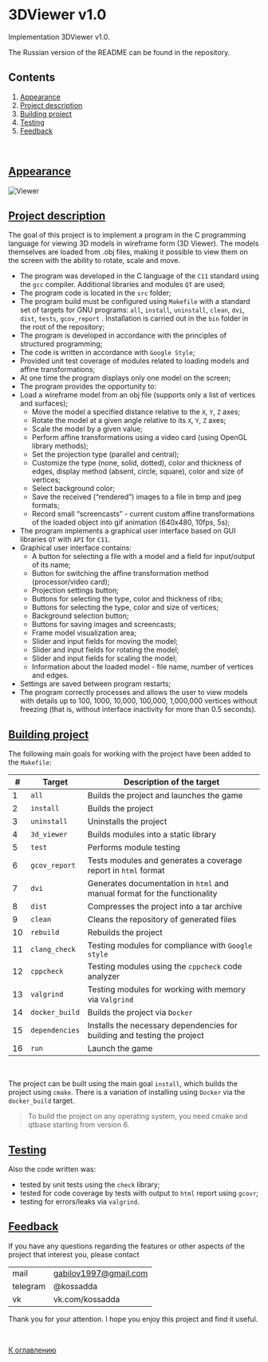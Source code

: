 # 3DViewer v1.0

Implementation 3DViewer v1.0.

The Russian version of the README can be found in the repository.

## Contents
1. [Appearance](#appearance)
2. [Project description](#project-description)
3. [Building project](#building-project)
4. [Testing](#testing)
5. [Feedback](#feedback)

<br>

## [Appearance](#3dviewer-v10)

![Viewer](./misc/images/3d_viewer.gif) <br>

## [Project description](#3dviewer-v10)

The goal of this project is to implement a program in the C programming language for viewing 3D models in wireframe form (3D Viewer). The models themselves are loaded from .obj files, making it possible to view them on the screen with the ability to rotate, scale and move.

- The program was developed in the C language of the `C11` standard using the `gcc` compiler. Additional libraries and modules `QT` are used;
- The program code is located in the `src` folder;
- The program build must be configured using `Makefile` with a standard set of targets for GNU programs: `all`, `install`, `uninstall`, `clean`, `dvi`, `dist`, `tests`, `gcov_report` . Installation is carried out in the `bin` folder in the root of the repository;
- The program is developed in accordance with the principles of structured programming;
- The code is written in accordance with `Google Style`;
- Provided unit test coverage of modules related to loading models and affine transformations;
- At one time the program displays only one model on the screen;
- The program provides the opportunity to:
- Load a wireframe model from an obj file (supports only a list of vertices and surfaces);
    - Move the model a specified distance relative to the `X`, `Y`, `Z` axes;
    - Rotate the model at a given angle relative to its `X`, `Y`, `Z` axes;
    - Scale the model by a given value;
    - Perform affine transformations using a video card (using OpenGL library methods);
    - Set the projection type (parallel and central);
    - Customize the type (none, solid, dotted), color and thickness of edges, display method (absent, circle, square), color and size of vertices;
    - Select background color;
    - Save the received (“rendered”) images to a file in bmp and jpeg formats;
    - Record small “screencasts” - current custom affine transformations of the loaded object into gif animation (640x480, 10fps, 5s);
- The program implements a graphical user interface based on GUI libraries `QT` with `API` for `C11`.
- Graphical user interface contains:
    - A button for selecting a file with a model and a field for input/output of its name;
    - Button for switching the affine transformation method (processor/video card);
    - Projection settings button;
    - Buttons for selecting the type, color and thickness of ribs;
    - Buttons for selecting the type, color and size of vertices;
    - Background selection button;
    - Buttons for saving images and screencasts;
    - Frame model visualization area;
    - Slider and input fields for moving the model;
    - Slider and input fields for rotating the model;
    - Slider and input fields for scaling the model;
    - Information about the loaded model - file name, number of vertices and edges.
- Settings are saved between program restarts;
- The program correctly processes and allows the user to view models with details up to 100, 1000, 10,000, 100,000, 1,000,000 vertices without freezing (that is, without interface inactivity for more than 0.5 seconds).

## [Building project](#3dviewer-v10)

The following main goals for working with the project have been added to the `Makefile`:

| #  | Target             | Description of the target                                                 |
|----| ------------------ | ------------------------------------------------------------------------- |
| 1  | `all`              | Builds the project and launches the game                                  |
| 2  | `install`          | Builds the project                                                        |
| 3  | `uninstall`        | Uninstalls the project                                                    |
| 4  | `3d_viewer`        | Builds modules into a static library                                      |
| 5  | `test`             | Performs module testing                                                   |
| 6  | `gcov_report`      | Tests modules and generates a coverage report in `html` format            |
| 7  | `dvi`              | Generates documentation in `html` and manual format for the functionality |
| 8  | `dist`             | Compresses the project into a tar archive                                 |
| 9  | `clean`            | Cleans the repository of generated files                                  |
| 10 | `rebuild`          | Rebuilds the project                                                      |
| 11 | `clang_check`      | Testing modules for compliance with `Google style`                        |
| 12 | `cppcheck`         | Testing modules using the `cppcheck` code analyzer                        |
| 13 | `valgrind`         | Testing modules for working with memory via `Valgrind`                    |
| 14 | `docker_build`     | Builds the project via `Docker`                                           |
| 15 | `dependencies`     | Installs the necessary dependencies for building and testing the project  |
| 16 | `run`              | Launch the game                                                           |

<br>

The project can be built using the main goal `install`, which builds the project using `cmake`. There is a variation of installing using `Docker` via the `docker_build` target.

> To build the project on any operating system, you need cmake and qtbase starting from version 6.

## [Testing](#3dviewer-v10)

Also the code written was:

- tested by unit tests using the `check` library;
- tested for code coverage by tests with output to `html` report using `gcovr`;
- testing for errors/leaks via `valgrind`.

## [Feedback](#3dviewer-v10)

If you have any questions regarding the features or other aspects of the project that interest you, please contact <br>

|          |                       |
| ---------| --------------------- |
| mail     | gabilov1997@gmail.com |
| telegram | @kossadda             |
| vk       | vk.com/kossadda       |

Thank you for your attention. I hope you enjoy this project and find it useful.

<br>

[К оглавлению](#3dviewer-v10)
